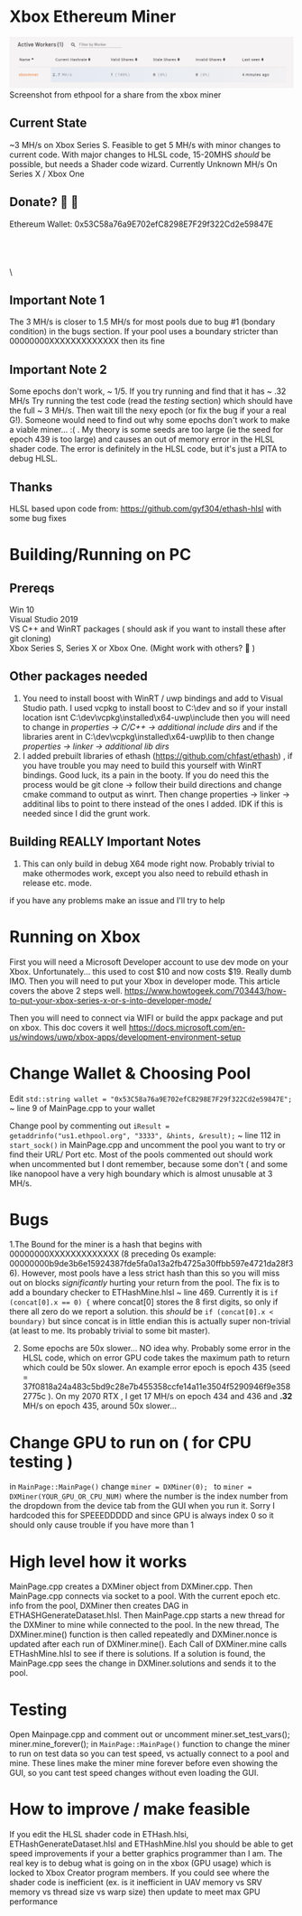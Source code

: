 # Xbox Ethereum Miner
![Miner Screenshot](img/miner-screenshot.png?raw=true "Miner Screenshot")
Screenshot from ethpool for a share from the xbox miner
## Current State
~3 MH/s on Xbox Series S. Feasible to get 5 MH/s with minor changes to current code. With major changes to HLSL code, 15-20MHS *should* be possible, but needs a Shader code wizard. Currently Unknown MH/s On Series X / Xbox One

## Donate? :sparkling_heart: :sparkling_heart:
Ethereum Wallet: 0x53C58a76a9E702efC8298E7F29f322Cd2e59847E
\
\
\
\
\
\
## Important Note 1
The 3 MH/s is closer to 1.5 MH/s for most pools due to bug #1 (bondary condition) in the bugs section.  If your pool uses a boundary stricter than 00000000XXXXXXXXXXXXX then its fine
## Important Note 2
Some epochs don't work, ~ 1/5. If you try running and find that it has ~ .32 MH/s Try running the test code (read the *testing* section) which should have the full ~ 3 MH/s. Then wait till the nexy epoch (or fix the bug if your a real G!). Someone would need to find out why some epochs don't work to make a viable miner... :( . My theory is some seeds are too large (ie the seed for epoch 439 is too large) and causes an out of memory error in the HLSL shader code. The error is definitely in the HLSL code, but it's just a PITA to debug HLSL.  

## Thanks
HLSL based upon code from:
https://github.com/gyf304/ethash-hlsl
with some bug fixes
# Building/Running on PC
## Prereqs
Win 10  
Visual Studio 2019   
VS C++ and WinRT packages ( should ask if you want to install these after git cloning)  
Xbox Series S, Series X or Xbox One. (Might work with others? :shrug:	)
## Other packages needed
1.  You need to install boost with WinRT / uwp bindings and add to Visual Studio path.
 I used vcpkg to install boost to C:\dev and so if your install location isnt C:\dev\vcpkg\installed\x64-uwp\include then you will need to change in _properties -> C/C++ -> additional include dirs_
 and if the libraries arent in C:\dev\vcpkg\installed\x64-uwp\lib to then change _properties -> linker -> additional lib dirs_
2. I added prebuilt libraries of ethash (https://github.com/chfast/ethash) , if you have trouble you may need to build this yourself with WinRT bindings. Good luck, its a pain in the booty. If you do need this the process would be git clone -> follow their build directions and change cmake command to output as winrt. Then change properties -> linker -> additinal libs to point to there instead of the ones I added. IDK if this is needed since I did the grunt work.
## Building REALLY Important Notes
1. This can only build in debug X64 mode right now. Probably trivial to make othermodes work, except you also need to rebuild ethash in release etc. mode.

if you have any problems make an issue and I'll try to help
# Running on Xbox
First you will need a Microsoft Developer account to use dev mode on your Xbox. Unfortunately... this used to cost $10 and now costs $19. Really dumb IMO.
Then you will need to put your Xbox in developer mode.
This article covers the above 2 steps well.
https://www.howtogeek.com/703443/how-to-put-your-xbox-series-x-or-s-into-developer-mode/

Then you will need to connect via WIFI or build the appx package and put on xbox. This doc covers it well
https://docs.microsoft.com/en-us/windows/uwp/xbox-apps/development-environment-setup
# Change Wallet & Choosing Pool 
Edit ```std::string wallet = "0x53C58a76a9E702efC8298E7F29f322Cd2e59847E";``` ~ line 9 of MainPage.cpp to your wallet

Change pool by commenting out  ```iResult = getaddrinfo("us1.ethpool.org", "3333", &hints, &result);``` ~ line 112 in ```start_sock()``` in MainPage.cpp and uncomment the pool you want to try or find their URL/ Port etc. Most of the pools commented out should work when uncommented but I dont remember, because some don't ( and some like nanopool have a very high boundary which is almost unusable at 3 MH/s.

# Bugs
1.The Bound for the miner is a hash that begins with 00000000XXXXXXXXXXXXX (8 preceding 0s example: 00000000b9de3b6e15924387fde5fa0a13a2fb4725a30ffbb597e4721da28f36). However, most pools have a less strict hash than this so you will miss out on blocks _significantly_ hurting your return from the pool. The fix is to add a boundary checker to ETHashMine.hlsl ~ line 469. Currently it is
 ```if (concat[0].x == 0) {```
 where concat[0] stores the 8 first digits, so only if there all zero do we report a solution.
 this _should_ be
 ```if (concat[0].x < boundary)```
 but since concat is in little endian this is actually super non-trivial (at least to me. Its probably trivial to some bit master).
 
 2. Some epochs are 50x slower... NO idea why. Probably some error in the HLSL code, which on error GPU code takes the maximum path to return which could be 50x slower. An example error epoch is epoch 435 (seed = 37f0818a24a483c5bd9c28e7b455358ccfe14a11e3504f5290946f9e3582775c ). On my 2070 RTX , I get 17 MH/s on epoch 434 and 436 and **.32** MH/s on epoch 435, around 50x slower... 
# Change GPU to run on ( for CPU testing )
in ```MainPage::MainPage()``` change ```miner = DXMiner(0); ``` to ```miner = DXMiner(YOUR_GPU_OR_CPU_NUM)``` where the number is the index number from the dropdown from the device tab from the GUI when you run it. Sorry I hardcoded this for SPEEEDDDDD and since GPU is always index 0 so it should only cause trouble if you have more than 1
# High level how it works
MainPage.cpp creates a DXMiner object from DXMiner.cpp. Then MainPage.cpp connects via socket to a pool. With the current epoch etc. info from the pool, DXMiner then creates DAG in ETHASHGenerateDataset.hlsl.  Then MainPage.cpp starts a new thread for the DXMiner to mine while connected to the pool. In the new thread, The DXMiner.mine() function is then called repeatedly and DXMiner.nonce is updated after each run of DXMiner.mine(). Each Call of DXMiner.mine calls ETHashMine.hlsl to see if there is solutions. If  a solution is found, the MainPage.cpp sees the change in DXMiner.solutions and sends it to the pool. 
# Testing
Open Mainpage.cpp
 and comment out or uncomment 
 miner.set_test_vars();
 miner.mine_forever();
 in  ```MainPage::MainPage()``` function to change the miner to run on test data so you can test speed, vs actually connect to a pool and mine.
 These lines make the miner mine forever before even showing the GUI, so you cant test speed changes without even loading the GUI.
 
 # How to improve / make feasible
 If you edit the HLSL shader code in ETHash.hlsi, ETHashGenerateDataset.hlsl and ETHashMine.hlsl you should be able to get speed improvements if your a better graphics programmer than I am. The real key is to debug what is going on in the xbox (GPU usage) which is locked to Xbox Creator program members. If you could see where the shader code is inefficient (ex. is it inefficient in UAV memory vs SRV memory vs thread size vs warp size) then update to meet max GPU performance
